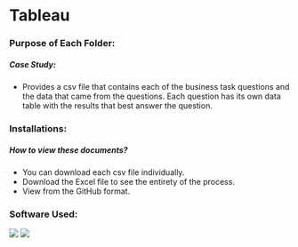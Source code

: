 # Tableau

### Purpose of Each Folder: 

##### Case Study:
- Provides a csv file that contains each of the business task questions and the data that came from the questions. Each question has its own data table with the results that best answer the question. 

### Installations:

##### How to view these documents?
- You can download each csv file individually.
- Download the Excel file to see the entirety of the process. 
- View from the GitHub format.

### Software Used:
[<img src="https://img.shields.io/badge/Excel-25631c?style=for-the-badge&logo=microsoft&logoColor=white"/>]()
[<img src="https://img.shields.io/badge/Google_Sheets-05f54d?style=for-the-badge&logo=google&logoColor=white"/>]()


